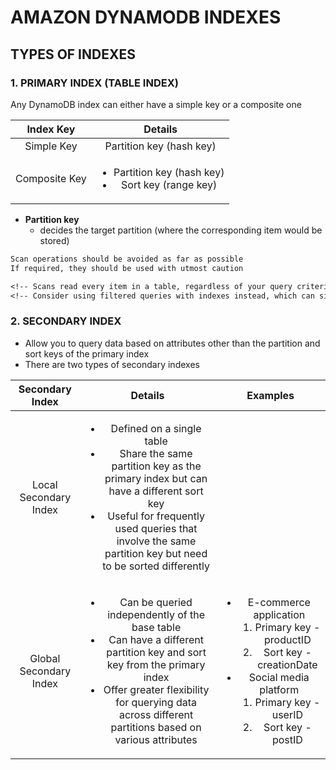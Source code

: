 # AMAZON DYNAMODB INDEXES

## TYPES OF INDEXES

### 1. PRIMARY INDEX (TABLE INDEX)

Any DynamoDB index can either have a simple key or a composite one

| Index Key | Details |
| :-----: | :-----: |
| Simple Key | Partition key (hash key) |
| Composite Key | <ul><li>Partition key (hash key)</li> <li>Sort key (range key)</li></ul> |

- <strong>Partition key</strong>
  - decides the target partition (where the corresponding item would be stored)

```alert
Scan operations should be avoided as far as possible
If required, they should be used with utmost caution

<!-- Scans read every item in a table, regardless of your query criteria, impacting performance and cost -->
<!-- Consider using filtered queries with indexes instead, which can significantly improve efficiency -->
```

### 2. SECONDARY INDEX

- Allow you to query data based on attributes other than the partition and sort keys of the primary index
- There are two types of secondary indexes

| Secondary Index | Details | Examples |
| :-----: | :-----: | :-----: |
| Local Secondary Index | <ul><li>Defined on a single table</li> <li>Share the same partition key as the primary index but can have a different sort key</li> <li>Useful for frequently used queries that involve the same partition key but need to be sorted differently</li></ul> | |
| Global Secondary Index | <ul><li>Can be queried independently of the base table</li> <li>Can have a different partition key and sort key from the primary index</li> <li>Offer greater flexibility for querying data across different partitions based on various attributes</li></ul> | <ul><li>E-commerce application<ol><li>Primary key - productID</li> <li>Sort key - creationDate</li></ol></li> <li>Social media platform <ol><li>Primary key - userID</li> <li>Sort key - postID</li></ol></li></ul> |
